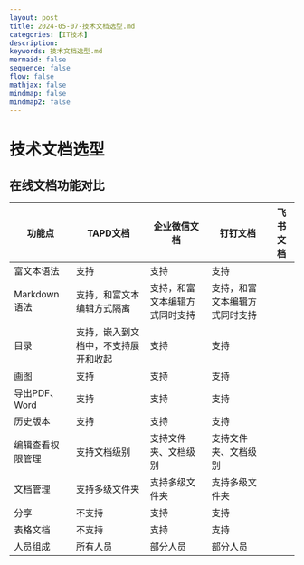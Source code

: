 ```yaml
---
layout: post
title: 2024-05-07-技术文档选型.md
categories: [IT技术]
description: 
keywords: 技术文档选型.md
mermaid: false
sequence: false
flow: false
mathjax: false
mindmap: false
mindmap2: false
---
```

# 技术文档选型

## **在线文档功能对比**

| **功能点**    | **TAPD文档**         | **企业微信文档**      | **钉钉文档**        | 飞书文档 |
|------------|--------------------|-----------------|-----------------|------|
| 富文本语法      | 支持                 | 支持              | 支持              |      |
| Markdown语法 | 支持，和富文本编辑方式隔离      | 支持，和富文本编辑方式同时支持 | 支持，和富文本编辑方式同时支持 |      |
| 目录         | 支持，嵌入到文档中，不支持展开和收起 | 支持              | 支持              |      |
| 画图         | 支持                 | 支持              | 支持              |      |
| 导出PDF、Word | 支持                 | 支持              | 支持              |      |
| 历史版本       | 支持                 | 支持              | 支持              |      |
| 编辑查看权限管理   | 支持文档级别             | 支持文件夹、文档级别      | 支持文件夹、文档级别      |      |
| 文档管理       | 支持多级文件夹            | 支持多级文件夹         | 支持多级文件夹         |      |
| 分享         | 不支持                | 支持              | 支持              |      |
| 表格文档       | 不支持                | 支持              | 支持              |      |
| 人员组成       | 所有人员               | 部分人员            | 部分人员            |      |
